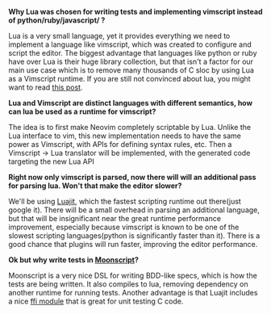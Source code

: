**Why Lua was chosen for writing tests and implementing vimscript instead of python/ruby/javascript/<fill with your favorite scripting language> ?**

Lua is a very small language, yet it provides everything we need to implement a language like vimscript, which was created to configure and script the editor. The biggest advantage that languages like python or ruby have over Lua is their huge library collection, but that isn't a factor for our main use case which is to remove many thousands of C sloc by using Lua as a Vimscript runtime. If you are still not convinced about lua, you might want to read [this post](http://www.altdevblogaday.com/2013/02/19/why-lua/).

**Lua and Vimscript are distinct languages with different semantics, how can lua be used as a runtime for vimscript?**

The idea is to first make Neovim completely scriptable by Lua. Unlike the Lua interface to vim, this new implementation needs to have the same power as Vimscript, with APIs for defining syntax rules, etc. Then a Vimscript -> Lua translator will be implemented, with the generated code targeting the new Lua API

**Right now only vimscript is parsed, now there will will an additional pass for parsing lua. Won't that make the editor slower?**

We'll be using [Luajit](http://luajit.org/), which the fastest scripting runtime out there(just google it). There will be a small overhead in parsing an additional language, but that will be insignificant near the great runtime performance improvement, especially because vimscript is known to be one of the slowest scripting languages(python is significantly faster than it). There is a good chance that plugins will run  faster, improving the editor performance.

**Ok but why write tests in [Moonscript](http://moonscript.org/)?**

Moonscript is a very nice DSL for writing BDD-like specs, which is how the tests are being written. It also compiles to lua, removing dependency on another runtime for running tests. Another advantage is that Luajit includes a nice [ffi module](http://luajit.org/ext_ffi_api.html) that is great for unit testing C code.